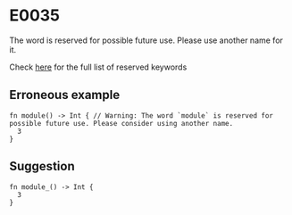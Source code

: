# E0035

The word is reserved for possible future use. Please use another name for it.

Check [here](../introduction.md#reserved-keywords) for the full list of
reserved keywords

## Erroneous example

```moonbit
fn module() -> Int { // Warning: The word `module` is reserved for possible future use. Please consider using another name.
  3
}
```

## Suggestion

```moonbit
fn module_() -> Int {
  3
}
```
